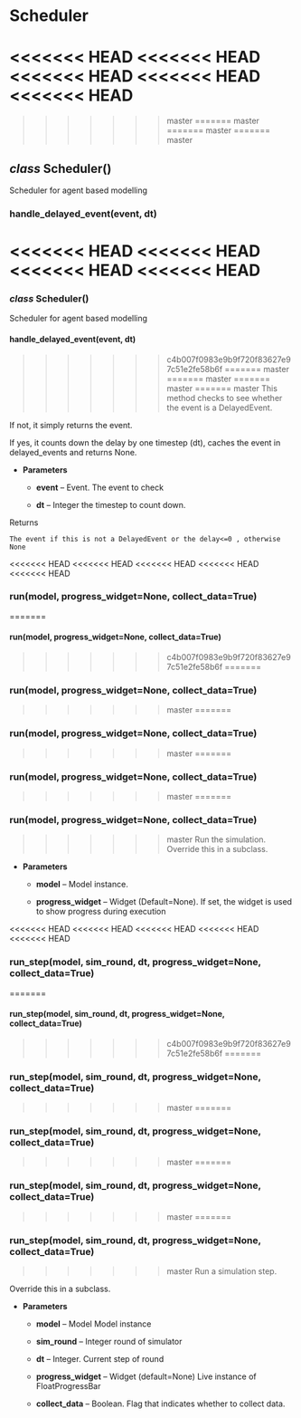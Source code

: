 # Scheduler


<<<<<<< HEAD
<<<<<<< HEAD
<<<<<<< HEAD
<<<<<<< HEAD
<<<<<<< HEAD
=======
>>>>>>> master
=======
>>>>>>> master
=======
>>>>>>> master
=======
>>>>>>> master
## _class_ Scheduler()
Scheduler for agent based modelling


### handle_delayed_event(event, dt)
<<<<<<< HEAD
<<<<<<< HEAD
<<<<<<< HEAD
<<<<<<< HEAD
=======
### _class_ Scheduler()
Scheduler for agent based modelling


#### handle_delayed_event(event, dt)
>>>>>>> c4b007f0983e9b9f720f83627e97c51e2fe58b6f
=======
>>>>>>> master
=======
>>>>>>> master
=======
>>>>>>> master
=======
>>>>>>> master
This method checks to see whether the event is a DelayedEvent.

If not, it simply returns the event.

If yes, it counts down the delay by one timestep (dt), caches the event in delayed_events and returns None.


* **Parameters**

    
    * **event** – Event.
    The event to check


    * **dt** – Integer
    the timestep to count down.


Returns

    The event if this is not a DelayedEvent or the delay<=0 , otherwise None


<<<<<<< HEAD
<<<<<<< HEAD
<<<<<<< HEAD
<<<<<<< HEAD
<<<<<<< HEAD
### run(model, progress_widget=None, collect_data=True)
=======
#### run(model, progress_widget=None, collect_data=True)
>>>>>>> c4b007f0983e9b9f720f83627e97c51e2fe58b6f
=======
### run(model, progress_widget=None, collect_data=True)
>>>>>>> master
=======
### run(model, progress_widget=None, collect_data=True)
>>>>>>> master
=======
### run(model, progress_widget=None, collect_data=True)
>>>>>>> master
=======
### run(model, progress_widget=None, collect_data=True)
>>>>>>> master
Run the simulation.
Override this in a subclass.


* **Parameters**

    
    * **model** – Model instance.


    * **progress_widget** – Widget (Default=None).
    If set, the widget is used to show progress during execution



<<<<<<< HEAD
<<<<<<< HEAD
<<<<<<< HEAD
<<<<<<< HEAD
<<<<<<< HEAD
### run_step(model, sim_round, dt, progress_widget=None, collect_data=True)
=======
#### run_step(model, sim_round, dt, progress_widget=None, collect_data=True)
>>>>>>> c4b007f0983e9b9f720f83627e97c51e2fe58b6f
=======
### run_step(model, sim_round, dt, progress_widget=None, collect_data=True)
>>>>>>> master
=======
### run_step(model, sim_round, dt, progress_widget=None, collect_data=True)
>>>>>>> master
=======
### run_step(model, sim_round, dt, progress_widget=None, collect_data=True)
>>>>>>> master
=======
### run_step(model, sim_round, dt, progress_widget=None, collect_data=True)
>>>>>>> master
Run a simulation step.

Override this in a subclass.


* **Parameters**

    
    * **model** – Model
    Model instance


    * **sim_round** – Integer
    round of simulator


    * **dt** – Integer.
    Current step of round


    * **progress_widget** – Widget (default=None)
    Live instance of FloatProgressBar


    * **collect_data** – Boolean.
    Flag that indicates whether to collect data.
